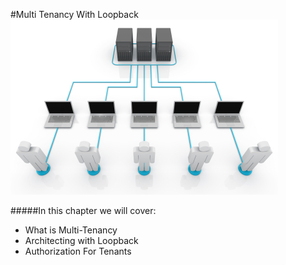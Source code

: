 #Multi Tenancy With Loopback
![](/assets/multitenancy.jpg)

#####In this chapter we will cover:
*    What is Multi-Tenancy
*    Architecting with Loopback 
*    Authorization For Tenants
